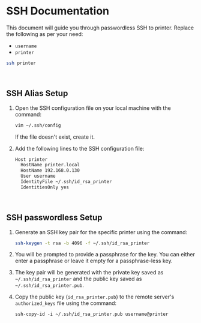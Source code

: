 # SSH Documentation

This document will guide you through passwordless SSH to printer. Replace the following as per your need:
* `username`
* `printer`


```bash
ssh printer
```

<br>

## SSH Alias Setup

1. Open the SSH configuration file on your local machine with the command:
   ```bash
   vim ~/.ssh/config
   ```
   If the file doesn't exist, create it.

2. Add the following lines to the SSH configuration file:
   ```bash
   Host printer
     HostName printer.local
     HostName 192.168.0.130
     User username
     IdentityFile ~/.ssh/id_rsa_printer
     IdentitiesOnly yes
   ```

<br>

## SSH passwordless Setup

1. Generate an SSH key pair for the specific printer using the command:
   ```bash
   ssh-keygen -t rsa -b 4096 -f ~/.ssh/id_rsa_printer
   ```

2. You will be prompted to provide a passphrase for the key. You can either enter a passphrase or leave it empty for a passphrase-less key.

3. The key pair will be generated with the private key saved as `~/.ssh/id_rsa_printer` and the public key saved as `~/.ssh/id_rsa_printer.pub`.

4. Copy the public key (`id_rsa_printer.pub`) to the remote server's `authorized_keys` file using the command:
   ```
   ssh-copy-id -i ~/.ssh/id_rsa_printer.pub username@printer
   ```
